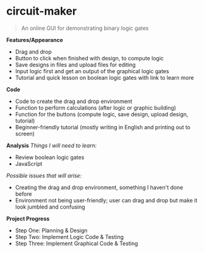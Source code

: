 # circuit-maker
> An online GUI for demonstrating binary logic gates

**Features/Appearance**
+ Drag and drop
+ Button to click when finished with design, to compute logic
+ Save designs in files and upload files for editing
+ Input logic first and get an output of the graphical logic gates
+ Tutorial and quick lesson on boolean logic gates with link to learn more

**Code**
+ Code to create the drag and drop environment
+ Function to perform calculations (after logic or graphic building)
+ Function for the buttons (compute logic, save design, upload design, tutorial)
+ Beginner-friendly tutorial (mostly writing in English and printing out to screen)

**Analysis**
*Things I will need to learn:*
+ Review boolean logic gates
+ JavaScript

*Possible issues that will arise:*
+ Creating the drag and drop environment, something I haven't done before
+ Environment not being user-friendly; user can drag and drop but make it look jumbled and confusing

**Project Progress**

* Step One: Planning & Design
* Step Two: Implement Logic Code & Testing
* Step Three: Implement Graphical Code & Testing
